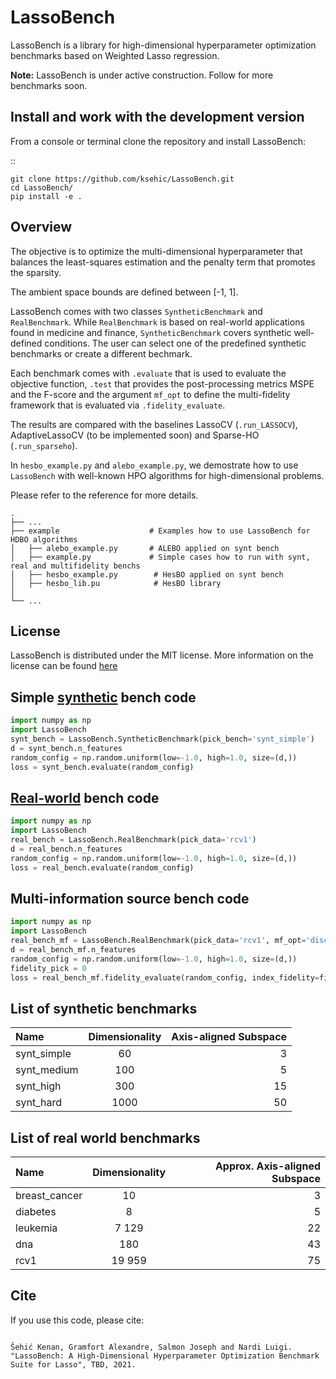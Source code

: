 # LassoBench

LassoBench is a library for high-dimensional hyperparameter optimization benchmarks based on Weighted Lasso regression.

**Note:** LassoBench is under active construction. Follow for more benchmarks soon.

## Install and work with the development version

From a console or terminal clone the repository and install LassoBench:

::

    git clone https://github.com/ksehic/LassoBench.git
    cd LassoBench/
    pip install -e .

## Overview
The objective is to optimize the multi-dimensional hyperparameter that balances
the least-squares estimation and the penalty term that promotes the sparsity.

The ambient space bounds are defined between [-1, 1].

LassoBench comes with two classes `SyntheticBenchmark` and `RealBenchmark`. While `RealBenchmark` is
based on real-world applications found in medicine and finance, `SyntheticBenchmark` covers synthetic well-defined conditions. The user can select one of the predefined synthetic benchmarks or create a different bechmark.

Each benchmark comes with `.evaluate` that is used to evaluate the objective function, `.test` that provides the post-processing metrics MSPE and the F-score and the argument `mf_opt` to define the multi-fidelity framework that is evaluated via `.fidelity_evaluate`.

The results are compared with the baselines LassoCV (`.run_LASSOCV`), AdaptiveLassoCV (to be implemented soon) and Sparse-HO (`.run_sparseho`).

In `hesbo_example.py` and `alebo_example.py`, we demostrate how to use `LassoBench` with well-known HPO algorithms for high-dimensional problems.

Please refer to the reference for more details. 

    .
    ├── ...
    ├── example                    # Examples how to use LassoBench for HDBO algorithms
    │   ├── alebo_example.py       # ALEBO applied on synt bench
    │   ├── example.py             # Simple cases how to run with synt, real and multifidelity benchs
    │   ├── hesbo_example.py        # HesBO applied on synt bench
    │   ├── hesbo_lib.pu            # HesBO library
    │
    └── ...

## License

LassoBench is distributed under the MIT license. More information on the license can be found [here](https://github.com/ksehic/LassoBench/blob/main/LICENSE)

## Simple [synthetic](#list-of-synthetic-benchmarks) bench code
```python
import numpy as np
import LassoBench
synt_bench = LassoBench.SyntheticBenchmark(pick_bench='synt_simple')
d = synt_bench.n_features
random_config = np.random.uniform(low=-1.0, high=1.0, size=(d,))
loss = synt_bench.evaluate(random_config)
```
## [Real-world](#list-of-real-world-benchmarks) bench code
```python
import numpy as np
import LassoBench
real_bench = LassoBench.RealBenchmark(pick_data='rcv1')
d = real_bench.n_features
random_config = np.random.uniform(low=-1.0, high=1.0, size=(d,))
loss = real_bench.evaluate(random_config)
```
## Multi-information source bench code
```python
import numpy as np
import LassoBench
real_bench_mf = LassoBench.RealBenchmark(pick_data='rcv1', mf_opt='discrete_fidelity')
d = real_bench_mf.n_features
random_config = np.random.uniform(low=-1.0, high=1.0, size=(d,))
fidelity_pick = 0
loss = real_bench_mf.fidelity_evaluate(random_config, index_fidelity=fidelity_pick)
```
## List of synthetic benchmarks
| Name          | Dimensionality | Axis-aligned Subspace |
| :---          |     :---:      |          ---:         |
| synt_simple  | 60    | 3 |
| synt_medium  | 100   | 5 |
| synt_high   | 300   | 15 |
| synt_hard   | 1000   | 50 |
## List of real world benchmarks
| Name         | Dimensionality | Approx. Axis-aligned Subspace |
| :---         |     :---:      |          ---:         |
| breast_cancer | 10 | 3 |
| diabetes | 8 | 5 |
| leukemia | 7 129 | 22 |
| dna | 180 | 43 |
| rcv1 | 19 959 | 75 |

## Cite

If you use this code, please cite:

```

Šehić Kenan, Gramfort Alexandre, Salmon Joseph and Nardi Luigi. "LassoBench: A High-Dimensional Hyperparameter Optimization Benchmark Suite for Lasso", TBD, 2021.

```
